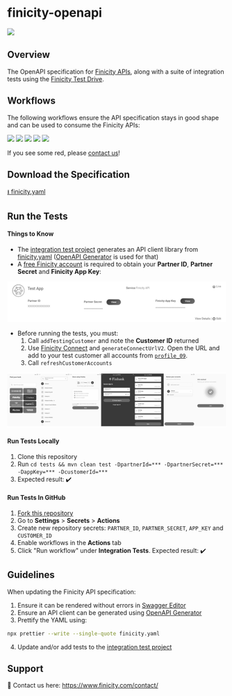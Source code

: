 # finicity-openapi
[![](https://prod-finweb-frontend.s3-us-west-2.amazonaws.com/wp-content/uploads/20210512010711/Finicity_mc-logo-400x162.png)](https://www.finicity.com/)

## Overview

The OpenAPI specification for [Finicity APIs](https://docs.finicity.com/), along with a suite of integration tests using the [Finicity Test Drive](https://signup.finicity.com/).

## Workflows

The following workflows ensure the API specification stays in good shape and can be used to consume the Finicity APIs:

[![](https://github.com/FY-Dev-Relations/finicity-openapi/actions/workflows/prettier.yml/badge.svg)](https://github.com/FY-Dev-Relations/finicity-openapi/actions/workflows/prettier.yml)
[![](https://github.com/FY-Dev-Relations/finicity-openapi/actions/workflows/swagger-editor.yml/badge.svg)](https://github.com/FY-Dev-Relations/finicity-openapi/actions/workflows/swagger-editor.yml)
[![](https://github.com/FY-Dev-Relations/finicity-openapi/actions/workflows/redoc.yml/badge.svg)](https://github.com/FY-Dev-Relations/finicity-openapi/actions/workflows/redoc.yml)
[![](https://github.com/FY-Dev-Relations/finicity-openapi/actions/workflows/openapi-generator.yml/badge.svg)](https://github.com/FY-Dev-Relations/finicity-openapi/actions/workflows/openapi-generator.yml)
[![](https://github.com/FY-Dev-Relations/finicity-openapi/actions/workflows/integration.yml/badge.svg)](https://github.com/FY-Dev-Relations/finicity-openapi/actions/workflows/integration.yml)

If you see some red, please [contact us](https://www.finicity.com/contact/)!

## Download the Specification
[⭳ finicity.yaml](./finicity.yaml?raw=true)

## Run the Tests
#### Things to Know

* The [integration test project](./tests) generates an API client library from [finicity.yaml](./finicity.yaml) ([OpenAPI Generator](https://openapi-generator.tech/) is used for that)
* A [free Finicity account](https://signup.finicity.com/) is required to obtain your **Partner ID**, **Partner Secret** and **Finicity App Key**:

[![](./res/dashboard.png)](./res/dashboard.png?raw=true)

* Before running the tests, you must:
  1. Call `addTestingCustomer` and note the **Customer ID** returned
  2. Use [Finicity Connect](https://docs.finicity.com/) and `generateConnectUrlV2`. Open the URL and add to your test customer all accounts from [`profile_09`](https://docs.finicity.com/test-the-apis/#test-the-apis-3).
  3. Call `refreshCustomerAccounts`

[![](./res/connect-for-tests.png)](./res/connect-for-tests.png?raw=true)

#### Run Tests Locally

1. Clone this repository
2. Run `cd tests && mvn clean test -DpartnerId=*** -DpartnerSecret=*** -DappKey=*** -DcustomerId=***`
2. Expected result: :heavy_check_mark:

#### Run Tests In GitHub

1. [Fork this repository](https://github.com/FY-Dev-Relations/finicity-openapi/fork)
2. Go to **Settings** > **Secrets** > **Actions**
3. Create new repository secrets: `PARTNER_ID`, `PARTNER_SECRET`, `APP_KEY` and `CUSTOMER_ID`
4. Enable workflows in the **Actions** tab
5. Click "Run workflow" under **Integration Tests**. Expected result: :heavy_check_mark:

## Guidelines

When updating the Finicity API specification:
1. Ensure it can be rendered without errors in [Swagger Editor](https://editor.swagger.io/)
2. Ensure an API client can be generated using [OpenAPI Generator](https://openapi-generator.tech/)
3. Prettify the YAML using:
```sh
npx prettier --write --single-quote finicity.yaml
```
4. Update and/or add tests to the [integration test project](./tests)

## Support

:love_letter: Contact us here: https://www.finicity.com/contact/
